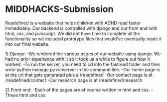 # MIDDHACKS-Submission

Readefined is a website that helps children with ADHD read faster immediately. Our backend is controlled with django and our front end with html, css, and javascript. We did not have time to complete all the functionality so we included prototype files that would've eventually made it into our final website.

1).Django:
  -We rendered the various pages of our website using django. We had no prior experience with it so it took us a while to figure out how it worked. 
  -To run the server, you need to cd into the fastread folder and then write python manage.py runserver in the command line.
  -Our home page is at the url that gets generated plus a /readefined
  -Our contact page is at /readefined/contact
  -Our research page is at /readefined/research
  
 2).Front end:
  -Each of the pages are of course written in html and css.
  -These html and css 
